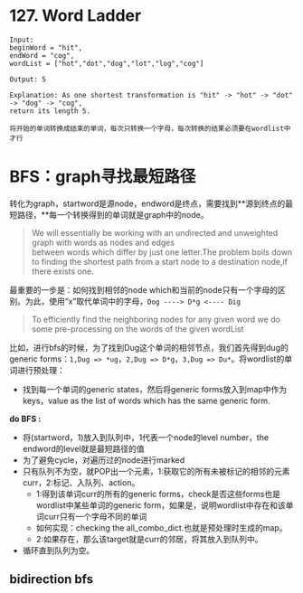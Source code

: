 # 127. Word Ladder
```
Input:
beginWord = "hit",
endWord = "cog",
wordList = ["hot","dot","dog","lot","log","cog"]

Output: 5

Explanation: As one shortest transformation is "hit" -> "hot" -> "dot" -> "dog" -> "cog",
return its length 5.

将开始的单词转换成结束的单词，每次只转换一个字母，每次转换的结果必须要在wordlist中才行
```
# BFS：graph寻找最短路径
转化为graph，startword是源node，endword是终点，需要找到**源到终点的最短路径，**每一个转换得到的单词就是graph中的node。
> We will essentially be working with an undirected and unweighted graph with words as nodes and edges   
between words which differ by just one letter.The problem boils down to finding the shortest path from a start node to a destination node,if there exists one.

最重要的一步是：如何找到相邻的node which和当前的node只有一个字母的区别。为此，使用“x”取代单词中的字母，```Dog ----> D*g <---- Dig```
> To efficiently find the neighboring nodes for any given word we do some pre-processing on the words of the given wordList

比如，进行bfs的时候，为了找到Dug这个单词的相邻节点，我们首先得到dug的generic forms：```1,Dug => *ug```，```2,Dug => D*g```，```3,Dug => Du*```。将wordlist的单词进行预处理：
* 找到每一个单词的generic states，然后将generic forms放入到map中作为keys，value as the list of words which has the same generic form.

**do BFS :**
* 将(startword，1)放入到队列中，1代表一个node的level number，the endword的level就是最短路径的值
* 为了避免cycle，对遍历过的node进行marked
* 只有队列不为空，就POP出一个元素，1:获取它的所有未被标记的相邻的元素curr，2:标记、入队列、action。
   * 1:得到该单词curr的所有的generic forms，check是否这些forms也是wordlist中某些单词的generic form，如果是，说明wordlist中存在和该单词curr只有一个字母不同的单词
   * 如何实现：checking the all_combo_dict.也就是预处理时生成的map。
   * 2:如果存在，那么该target就是curr的邻居，将其放入到队列中。
* 循环直到队列为空。

## bidirection bfs










